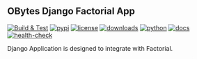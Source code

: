 ## OBytes Django Factorial App

[![Build & Test](https://github.com/obytes/ob-dj-factorial/workflows/Build%20&%20Test/badge.svg)](https://github.com/obytes/ob-dj-factorial/actions)
[![pypi](https://img.shields.io/pypi/v/ob-dj-factorial.svg)](https://pypi.python.org/pypi/ob-dj-factorial)
[![license](https://img.shields.io/badge/License-BSD%203%20Clause-green.svg)](https://opensource.org/licenses/BSD-3-Clause)
[![downloads](https://pepy.tech/badge/ob-dj-factorial)](https://pepy.tech/project/ob-dj-factorial)
[![python](https://img.shields.io/pypi/pyversions/ob-dj-factorial.svg)](https://pypi.python.org/pypi/ob-dj-factorial)
[![docs](https://github.com/obytes/ob-dj-factorial/workflows/Docs/badge.svg)](https://github.com/obytes/ob-dj-factorial/blob/main/docs/source/index.rst)
[![health-check](https://snyk.io/advisor/python/ob-dj-factorial/badge.svg)](https://snyk.io/advisor/python/ob-dj-factorial)

Django Application is designed to integrate with Factorial.
